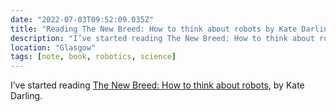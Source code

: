 ```yaml
---
date: "2022-07-03T09:52:09.035Z"
title: "Reading The New Breed: How to think about robots by Kate Darling"
description: "I’ve started reading The New Breed: How to think about robots, by Kate Darling."
location: "Glasgow"
tags: [note, book, robotics, science]
---
```

I’ve started reading [The New Breed: How to think about robots](https://uk.bookshop.org/a/4340/9780241352991), by Kate Darling.
